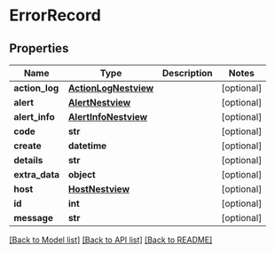 # ErrorRecord

## Properties
Name | Type | Description | Notes
------------ | ------------- | ------------- | -------------
**action_log** | [**ActionLogNestview**](ActionLogNestview.md) |  | [optional] 
**alert** | [**AlertNestview**](AlertNestview.md) |  | [optional] 
**alert_info** | [**AlertInfoNestview**](AlertInfoNestview.md) |  | [optional] 
**code** | **str** |  | [optional] 
**create** | **datetime** |  | [optional] 
**details** | **str** |  | [optional] 
**extra_data** | **object** |  | [optional] 
**host** | [**HostNestview**](HostNestview.md) |  | [optional] 
**id** | **int** |  | [optional] 
**message** | **str** |  | [optional] 

[[Back to Model list]](../README.md#documentation-for-models) [[Back to API list]](../README.md#documentation-for-api-endpoints) [[Back to README]](../README.md)


